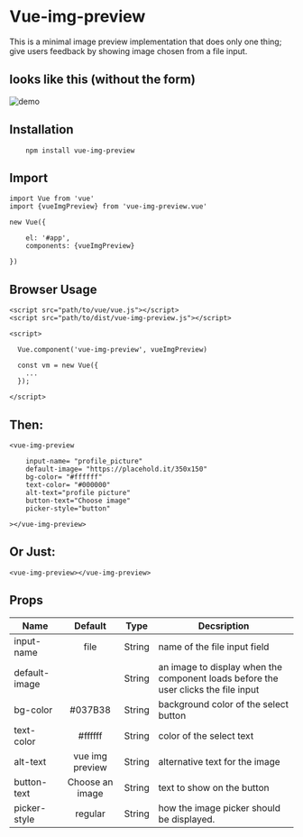 # Vue-img-preview

 This is a minimal image preview implementation that does only one thing; give users feedback by showing image chosen from a file input.

## looks like this (without the form)

![demo](https://cloud.githubusercontent.com/assets/10757330/26514483/148ab3b8-426a-11e7-8bd3-e40465e2509e.jpg)


## Installation

```
	npm install vue-img-preview
```

## Import

```
import Vue from 'vue'
import {vueImgPreview} from 'vue-img-preview.vue'

new Vue({

	el: '#app',
  	components: {vueImgPreview}

})
```

## Browser Usage

```
<script src="path/to/vue/vue.js"></script>
<script src="path/to/dist/vue-img-preview.js"></script>

<script>

  Vue.component('vue-img-preview', vueImgPreview)

  const vm = new Vue({
    ...
  });

</script>

```

## Then:

```
<vue-img-preview

	input-name= "profile_picture"
	default-image= "https://placehold.it/350x150"
	bg-color= "#ffffff"
	text-color= "#000000"
	alt-text="profile picture"
    button-text="Choose image"
    picker-style="button"

></vue-img-preview>
```

## Or Just:

```
<vue-img-preview></vue-img-preview>

```

## Props

| Name | Default | Type | Decsription |
|------|:--------:|------|-------------|
| input-name | file |String| name of the file input field
| default-image |  |String| an image to display when the component loads before the user clicks the file input
| bg-color | #037B38 |String| background color of the select button
| text-color | #ffffff | String| color of the select text
| alt-text | vue img preview | String| alternative text for the image
| button-text | Choose an image | String| text to show on the button
| picker-style | regular | String | how the image picker should be displayed.
